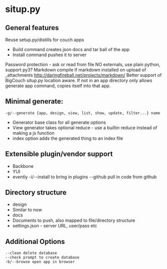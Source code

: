 situp.py
========================================
General features
----------------------------------------
Reuse setup.py/distills for couch apps
 * Build command creates json docs and tar ball of the app
 * Install command pushes it to server

Password protection - ask or read from file
NO externals, use plain python, support py3?
Markdown compile if markdown installed on upload of _attachments http://daringfireball.net/projects/markdown/
Better support of BigCouch
situp.py location aware. If not in an app directory only allows generate app command, copies itself into that app.

Minimal generate:
----------------------------------------
	-g/--generate {app, design, view, list, show, update, filter...} name
 * Generator base class for all generate options
 * View generator takes optional reduce - use a builtin reduce instead of making a js function
 * index option adds the generated thing to an index file

Extensible plugin/vendor support
----------------------------------------
 * Backbone
 * YUI
 * evently
	-i/--install to bring in plugins
	--github pull in code from github

Directory structure
----------------------------------------
 * design
  * Similar to now
 * docs
  * Documents to push, also mapped to file/directory structure
 * settings.json - server URL, user/pass etc

Additional Options
----------------------------------------
	--clean delete database
	--check prompt to create database
	-b/--browse open app in browser
